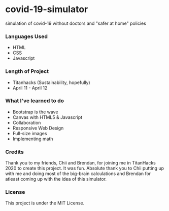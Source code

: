 # covid-19-simulator
simulation of covid-19 without doctors and "safer at home" policies

### Languages Used
- HTML
- CSS
- Javascript

### Length of Project
- Titanhacks (Sustainability, hopefully)
- April 11 - April 12


### What I've learned to do
- Bootstrap is the wave
- Canvas with HTML5 & Javascript
- Collaboration
- Responsive Web Design
- Full-size images
- Implementing math

### Credits
Thank you to my friends, Chii and Brendan, for joining me in TitanHacks 2020 to create this project. It was fun. Absolute thank you to
Chii putting up with me and doing most of the big-brain calculations and Brendan for atleast coming up with the idea of this simulator.

### License
This project is under the MIT License.
